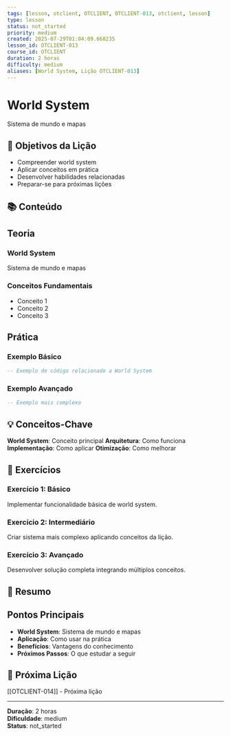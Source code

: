 ```yaml
---
tags: [lesson, otclient, OTCLIENT, OTCLIENT-013, otclient, lesson]
type: lesson
status: not_started
priority: medium
created: 2025-07-29T01:04:09.668235
lesson_id: OTCLIENT-013
course_id: OTCLIENT
duration: 2 horas
difficulty: medium
aliases: [World System, Lição OTCLIENT-013]
---
```


# World System

Sistema de mundo e mapas

## 🎯 Objetivos da Lição

- Compreender world system
- Aplicar conceitos em prática
- Desenvolver habilidades relacionadas
- Preparar-se para próximas lições

## 📚 Conteúdo


## Teoria

### World System
Sistema de mundo e mapas

### Conceitos Fundamentais
- Conceito 1
- Conceito 2
- Conceito 3

## Prática

### Exemplo Básico
```lua
-- Exemplo de código relacionado a World System
```

### Exemplo Avançado
```lua
-- Exemplo mais complexo
```


## 💡 Conceitos-Chave

**World System**: Conceito principal
**Arquitetura**: Como funciona
**Implementação**: Como aplicar
**Otimização**: Como melhorar

## 🧪 Exercícios


### Exercício 1: Básico
Implementar funcionalidade básica de world system.

### Exercício 2: Intermediário
Criar sistema mais complexo aplicando conceitos da lição.

### Exercício 3: Avançado
Desenvolver solução completa integrando múltiplos conceitos.


## 📝 Resumo


## Pontos Principais

- **World System**: Sistema de mundo e mapas
- **Aplicação**: Como usar na prática
- **Benefícios**: Vantagens do conhecimento
- **Próximos Passos**: O que estudar a seguir


## 🔗 Próxima Lição

[[OTCLIENT-014]] - Próxima lição

---

**Duração**: 2 horas  
**Dificuldade**: medium  
**Status**: not_started

